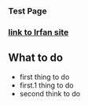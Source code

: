 ### Test Page
### [link to Irfan site](www.irfanband.com)

## What to do
- first thing to do
 - first.1 thing to do
- second think to do
